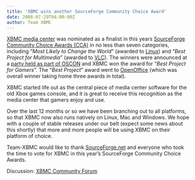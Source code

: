 ```yaml
---
title: 'XBMC wins another SourceForge Community Choice Award'
date: 2008-07-29T04:00:00Z
author: Team XBMC
---
```

[XBMC media center](https://kodi.wiki/view/Main_Page) was nominated as a finalist in this years [SourceForge Community Choice Awards (CCA)](https://sourceforge.net/community/cca08/) in no less than seven categories, including “*Most Likely to Change the World*” (awarded to [Linux](https://www.linux.org/)) and “*Best Project for Multimedia*” (awarded to [VLC](http://www.videolan.org)). The winners were announced at a [party held as part of OSCON](https://www.oreilly.com/conferences/) and XBMC won the award for “*Best Project for Gamers*“. The “*Best Project*” award went to [OpenOffice](http://www.openoffice.org) (which was overall winner taking home three awards in total).

 XBMC started life out as the central piece of media center software for the old Xbox games console, and it is great to receive this recognition as the media center that gamers enjoy and use.

 Over the last 12 months or so we have been branching out to all platforms, so that XBMC now also runs natively on Linux, Mac and Windows. We hope with a couple of stable releases under our belt (expect some news about this shortly) that more and more people will be using XBMC on their platform of choice.

 Team-XBMC would like to thank [SourceForge.net](https://sourceforge.net/) and everyone who took the time to vote for XBMC in this year’s SourceForge Community Choice Awards.

 Discussion: [XBMC Community Forum](https://forum.kodi.tv/showthread.php?tid=35370)

 